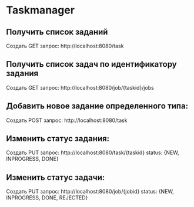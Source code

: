 # Taskmanager

## Получить список заданий

Создать GET запрос:
http://localhost:8080/task

## Получить список задач по идентификатору задания

Создать GET запрос:
http://localhost:8080/job/{taskid}/jobs

## Добавить новое задание определенного типа:

Создать POST запрос:
http://localhost:8080/task

## Изменить статус задания:

Создать PUT запрос:
http://localhost:8080/task/{taskid}
status: {NEW, INPROGRESS, DONE}

## Изменить статус задачи:

Создать PUT запрос:
http://localhost:8080/job/{jobid}
status: {NEW, INPROGRESS, DONE, REJECTED}